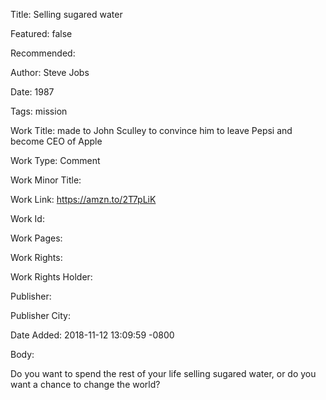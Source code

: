 Title: Selling sugared water

Featured: false

Recommended: 

Author: Steve Jobs

Date: 1987

Tags: mission

Work Title: made to John Sculley to convince him to leave Pepsi and become CEO of Apple

Work Type: Comment

Work Minor Title:  

Work Link: https://amzn.to/2T7pLiK

Work Id:  

Work Pages:  

Work Rights:  

Work Rights Holder:  

Publisher:  

Publisher City:  

Date Added: 2018-11-12 13:09:59 -0800

Body:

Do you want to spend the rest of your life selling sugared water, or do you want a chance to change the world?


